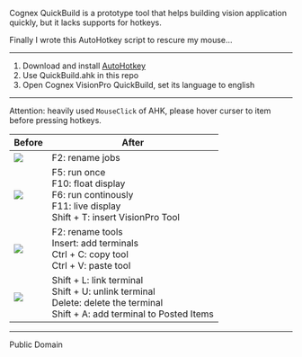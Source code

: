 Cognex QuickBuild is a prototype tool that helps building vision application quickly, but it lacks supports for hotkeys.

Finally I wrote this AutoHotkey script to rescure my mouse...

-----------

1. Download and install [AutoHotkey](https://autohotkey.com/)
2. Use QuickBuild.ahk in this repo
3. Open Cognex VisionPro QuickBuild, set its language to english

-----------

Attention: heavily used `MouseClick` of AHK, please hover curser to item before pressing hotkeys.

|                                   Before                                     |                                                                    After                                                                     |
|------------------------------------------------------------------------------|----------------------------------------------------------------------------------------------------------------------------------------------|
| ![](http://media.linuxsand.info/image/ahk_qb/ahk-qb-top-level-rename.jpg)    | F2: rename jobs                                                                                                                              |
| ![](http://media.linuxsand.info/image/ahk_qb/ahk-qb-job-level-functions.jpg) | F5: run once<br />F10: float display<br />F6: run continously<br />F11: live display<br />Shift + T: insert VisionPro Tool           |
| ![](http://media.linuxsand.info/image/ahk_qb/ahk-qb-job-level-op.jpg)        | F2: rename tools<br />Insert: add terminals<br />Ctrl + C: copy tool<br />Ctrl + V: paste tool                                         |
| ![](http://media.linuxsand.info/image/ahk_qb/ahk-qb-tool-terminal-op.jpg)    | Shift + L: link terminal<br />Shift + U: unlink terminal<br />Delete: delete the terminal<br />Shift + A: add terminal to Posted Items |


------------

Public Domain